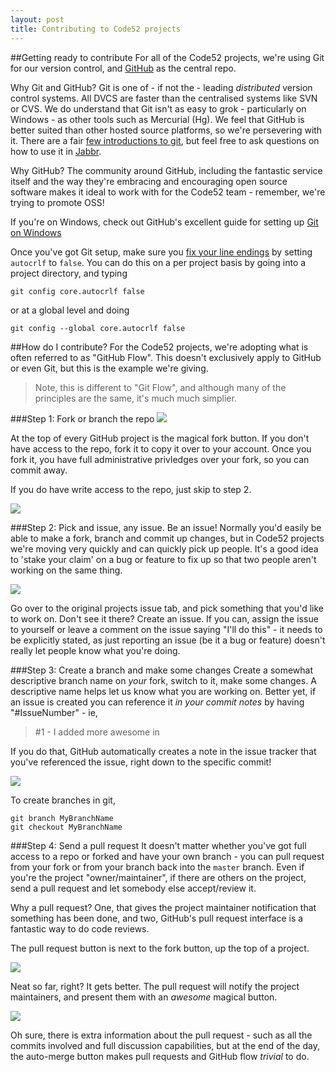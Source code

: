 ```yaml
---
layout: post
title: Contributing to Code52 projects
---
```


##Getting ready to contribute
For all of the Code52 projects, we're using Git for our version control, and [GitHub](https://github.com/code52) as the central repo.

Why Git and GitHub? Git is one of - if not the - leading *distributed* version control systems. All DVCS are faster than the centralised systems like SVN or CVS.  We do understand that Git isn't as easy to grok - particularly on Windows - as other tools such as Mercurial (Hg). We feel that GitHub is better suited than other hosted source platforms, so we're persevering with it. There are a fair [few introductions to git](http://book.git-scm.com/), but feel free to ask questions on how to use it in [Jabbr](http://jabbr.net/#/rooms/code52).

Why GitHub? The community around GitHub, including the fantastic service itself and the way they're embracing and encouraging open source software makes it ideal to work with for the Code52 team - remember, we're trying to promote OSS!

If you're on Windows, check out GitHub's excellent guide for setting up [Git on Windows](http://help.github.com/win-set-up-git/)  

Once you've got Git setup, make sure you [fix your line endings](http://code52.org/line-endings.html) by setting `autocrlf` to `false`.  You can do this on a per project basis by going into a project directory, and typing

`git config core.autocrlf false`

or at a global level and doing

`git config --global core.autocrlf false`

##How do I contribute?
For the Code52 projects, we're adopting what is often referred to as "GitHub Flow". This doesn't exclusively apply to GitHub or even Git, but this is the example we're giving.

> Note, this is different to "Git Flow", and although many of the principles are the same, it's much much simplier.

###Step 1: Fork or branch the repo
![][1]

At the top of every GitHub project is the magical fork button. If you don't have access to the repo, fork it to copy it over to your account. Once you fork it, you have full administrative privledges over your fork, so you can commit away.

If you do have write access to the repo, just skip to step 2.

![][2]

###Step 2: Pick and issue, any issue. Be an issue!
Normally you'd easily be able to make a fork, branch and commit up changes, but in Code52 projects we're moving very quickly and can quickly pick up people. It's a good idea to 'stake your claim' on a bug or feature to fix up so that two people aren't working on the same thing.  

![][3]

Go over to the original projects issue tab, and pick something that you'd like to work on. Don't see it there? Create an issue. If you can, assign the issue to yourself or leave a comment on the issue saying "I'll do this" - it needs to be explicitly stated, as just reporting an issue (be it a bug or feature) doesn't really let people know what you're doing.

###Step 3: Create a branch and make some changes
Create a somewhat descriptive branch name on *your* fork, switch to it, make some changes. A descriptive name helps let us know what you are working on. Better yet, if an issue is created you can reference it *in your commit notes* by having "#IssueNumber" - ie,  

> \#1 - I added more awesome in

If you do that, GitHub automatically creates a note in the issue tracker that you've referenced the issue, right down to the specific commit!

![][4]

To create branches in git,

	git branch MyBranchName
	git checkout MyBranchName
	
###Step 4:  Send a pull request
It doesn't matter whether you've got full access to a repo or forked and have your own branch - you can pull request from your fork or from your branch back into the `master` branch.  Even if you're the project "owner/maintainer", if there are others on the project, send a pull request and let somebody else accept/review it.

Why a pull request? One, that gives the project maintainer notification that something has been done, and two, GitHub's pull request interface is a fantastic way to do code reviews.

The pull request button is next to the fork button, up the top of a project.

![][5]

Neat so far, right? It gets better. The pull request will notify the project maintainers, and present them with an *awesome* magical button.

![][6]

Oh sure, there is extra information about the pull request - such as all the commits involved and full discussion capabilities, but at the end of the day, the auto-merge button makes pull requests and GitHub flow *trivial* to do.

 [1]: img/githubflow_1.png
 [2]: img/githubflow_2.png
 [3]: img/githubflow_3.png
 [4]: img/githubflow_4.png
 [5]: img/githubflow_5.png
 [6]: img/githubflow_6.png
 [7]: img/githubflow_7.png